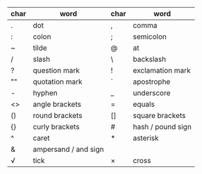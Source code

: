 | char | word                 | char | word              |
| ---- | -------------------- | ---- | ----------------- |
| .    | dot                  | ,    | comma             |
| :    | colon                | ;    | semicolon         |
| ~    | tilde                | @    | at                |
| /    | slash                | \    | backslash         |
| ?    | question mark        | !    | exclamation mark  |
| ""   | quotation mark       | \`    | apostrophe        |
| -    | hyphen               | _    | underscore        |
| <>   | angle brackets       | =    | equals            |
| ()   | round brackets       | []   | square brackets   |
| {}   | curly brackets       | #    | hash / pound sign |
| ^    | caret                | *    | asterisk          |
| &    | ampersand / and sign |      |                   |
| √    | tick                 | ×    | cross             |

